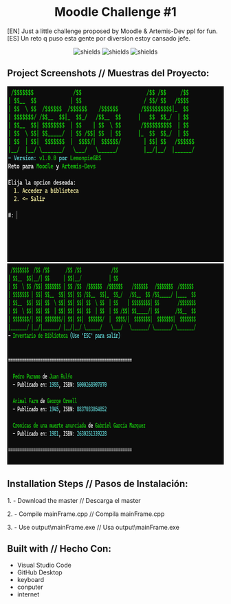 <h1 align="center" id="title">Moodle Challenge #1</h1>

<p id="description">[EN] Just a little challenge proposed by Moodle &amp; Artemis-Dev ppl for fun. [ES] Un reto q puso esta gente por diversion estoy cansado jefe.</p>

<p align="center"><img src="https://img.shields.io/badge/im-high-green" alt="shields">  <img src="https://img.shields.io/badge/im-sleepy-purple" alt="shields">  <img src="https://img.shields.io/badge/pq_me-hago_esto-red" alt="shields"></p>

<h2>Project Screenshots // Muestras del Proyecto:</h2>

<img src="https://github.com/LemonpieGBS/moodlechallenge1/blob/main/screenshot-1.png" alt="project-screenshot" width="691" height="409/">

<img src="https://github.com/LemonpieGBS/moodlechallenge1/blob/main/screenshot-2.png" alt="project-screenshot" width="852" height="468/">

<h2>Installation Steps // Pasos de Instalación:</h2>

<p>1. - Download the master // Descarga el master</p>

<p>2. - Compile mainFrame.cpp // Compila mainFrame.cpp</p>

<p>3. - Use output\mainFrame.exe // Usa output\mainFrame.exe</p>

  
  
<h2>Built with // Hecho Con:</h2>

*   Visual Studio Code
*   GitHub Desktop
*   keyboard
*   conputer
*   internet
